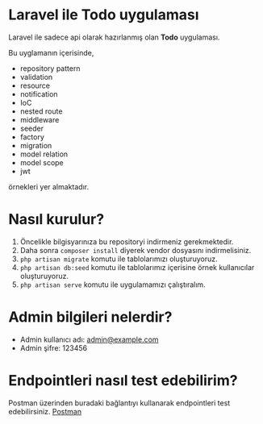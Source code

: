 # Laravel ile Todo uygulaması
Laravel ile sadece api olarak hazırlanmış olan **Todo** uygulaması.

Bu uyglamanın içerisinde,
* repository pattern
* validation
* resource
* notification
* IoC
* nested route
* middleware
* seeder
* factory
* migration
* model relation
* model scope
* jwt

örnekleri yer almaktadır.


# Nasıl kurulur?
1) Öncelikle bilgisyarınıza bu repositoryi indirmeniz gerekmektedir.
2) Daha sonra `composer install` diyerek vendor dosyasını indirmelisiniz.
3) `php artisan migrate` komutu ile tablolarımızı oluşturuyoruz.
4) `php artisan db:seed` komutu ile tablolarımız içerisine örnek kullanıcılar oluşturuyoruz.
5) `php artisan serve` komutu ile uygulamamızı çalıştıralım.


# Admin bilgileri nelerdir?

* Admin kullanıcı adı: admin@example.com
* Admin şifre: 123456

# Endpointleri nasıl test edebilirim?

Postman üzerinden buradaki bağlantıyı kullanarak endpointleri test edebilirsiniz.
[Postman](https://www.postman.com/hasanablak/workspace/yukotech-todo/overview)


